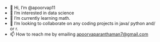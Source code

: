 - 👋 Hi, I’m @apoorvap11
- 👀 I’m interested in data science
- 🌱 I’m currently learning math. 
- 💞️ I’m looking to collaborate on any coding projects in java/ python and/ or r. 
- 📫 How to reach me by emailing apoorvaparanthaman7@gmail.com

<!---
apoorvap11/apoorvap11 is a ✨ special ✨ repository because its `README.md` (this file) appears on your GitHub profile.
You can click the Preview link to take a look at your changes.
--->
